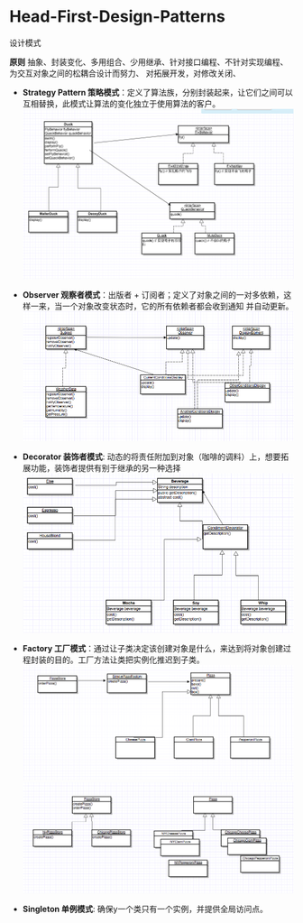 # Head-First-Design-Patterns
设计模式

**原则**
抽象、封装变化、多用组合、少用继承、针对接口编程、不针对实现编程、为交互对象之间的松耦合设计而努力、
对拓展开发，对修改关闭、
* **Strategy Pattern 策略模式**：定义了算法族，分别封装起来，让它们之间可以互相替换，此模式让算法的变化独立于使用算法的客户。
![Image text](https://github.com/hujinxin1209/Head_First_Design_Patterns/blob/master/img/duck.png)

* **Observer 观察者模式**：出版者 + 订阅者；定义了对象之间的一对多依赖，这样一来，当一个对象改变状态时，它的所有依赖者都会收到通知
并自动更新。
![Image text](https://github.com/hujinxin1209/Head_First_Design_Patterns/blob/master/img/Observer.png)

* **Decorator 装饰者模式**: 动态的将责任附加到对象（咖啡的调料）上，想要拓展功能，装饰者提供有别于继承的另一种选择
![Image text](https://github.com/hujinxin1209/Head_First_Design_Patterns/blob/master/img/Decorator.png)

* **Factory 工厂模式**：通过让子类决定该创建对象是什么，来达到将对象创建过程封装的目的。工厂方法让类把实例化推迟到子类。
![Image text](https://github.com/hujinxin1209/Head_First_Design_Patterns/blob/master/img/simpleFactory.png)
![Image text](https://github.com/hujinxin1209/Head_First_Design_Patterns/blob/master/img/factoryfm.png)

* **Singleton 单例模式**: 确保y一个类只有一个实例，并提供全局访问点。